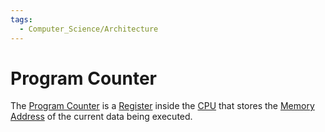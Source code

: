 ```yaml
---
tags:
  - Computer_Science/Architecture
---
```

# Program Counter
The [Program Counter](Program%20Counter.md) is a [Register](Register.md) inside the [CPU](Computer-Science/Architecture/CPU/CPU.md) that stores the [Memory Address](Memory%20Address.md) of the current data being executed.